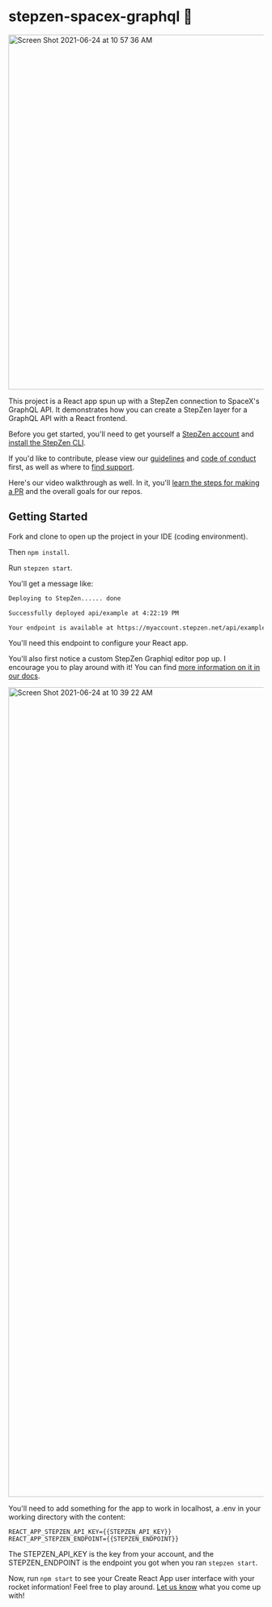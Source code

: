 # stepzen-spacex-graphql :rocket:

<img width="700" alt="Screen Shot 2021-06-24 at 10 57 36 AM" src="https://user-images.githubusercontent.com/54046179/123310554-0d3d9c80-d4db-11eb-98c2-a54e7d75e523.png">

This project is a React app spun up with a StepZen connection to SpaceX's GraphQL API. It demonstrates how you can create a StepZen layer for a GraphQL API with a React frontend.

Before you get started, you'll need to get yourself a [StepZen account](https://stepzen.com/request-invite) and [install the StepZen CLI](https://stepzen.com/docs/quick-start).

If you'd like to contribute, please view our [guidelines](https://github.com/stepzen-samples/stepzen-spacex-graphql/blob/main/CONTRIBUTING_FOR_HACKTOBERFEST.md) and [code of conduct](https://github.com/stepzen-samples/stepzen-spacex-graphql/blob/main/CODE_OF_CONDUCT.md) first, as well as where to [find support](https://github.com/stepzen-samples/stepzen-spacex-graphql/blob/main/SUPPORT.md).

Here's our video walkthrough as well. In it, you'll [learn the steps for making a PR](https://www.youtube.com/watch?v=4B6xVyEc_CY&t=1285s) and the overall goals for our repos.

## Getting Started

Fork and clone to open up the project in your IDE (coding environment).

Then `npm install`.

Run `stepzen start`.

You'll get a message like:

```bash
Deploying to StepZen...... done

Successfully deployed api/example at 4:22:19 PM

Your endpoint is available at https://myaccount.stepzen.net/api/example/__graphql
```

You'll need this endpoint to configure your React app.

You'll also first notice a custom StepZen Graphiql editor pop up. I encourage you to play around with it! You can find [more information on it in our docs]().

<img width="1597" alt="Screen Shot 2021-06-24 at 10 39 22 AM" src="https://user-images.githubusercontent.com/54046179/123308449-88518380-d4d8-11eb-983c-ac71326a4e0f.png">

You'll need to add something for the app to work in localhost, a .env in your working directory with the content:

```
REACT_APP_STEPZEN_API_KEY={{STEPZEN_API_KEY}}
REACT_APP_STEPZEN_ENDPOINT={{STEPZEN_ENDPOINT}}
```

The STEPZEN_API_KEY is the key from your account, and the STEPZEN_ENDPOINT is the endpoint you got when you ran `stepzen start`.

Now, run `npm start` to see your Create React App user interface with your rocket information! Feel free to play around. [Let us know](https://discord.com/invite/9k2VdPn2FR) what you come up with!
